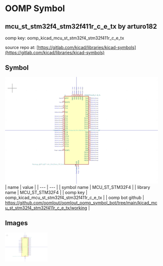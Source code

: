 # OOMP Symbol  
## mcu_st_stm32f4_stm32f411r_c_e_tx  by arturo182  
  
oomp key: oomp_kicad_mcu_st_stm32f4_stm32f411r_c_e_tx  
  
source repo at: [https://gitlab.com/kicad/libraries/kicad-symbols](https://gitlab.com/kicad/libraries/kicad-symbols)  
## Symbol  
  
[![working.png](working_600.png)](working.png)  
| name | value | 
| --- | --- | 
| symbol name | MCU_ST_STM32F4 | 
| library name | MCU_ST_STM32F4 | 
| oomp key | oomp_kicad_mcu_st_stm32f4_stm32f411r_c_e_tx | 
| oomp bot github | https://github.com/oomlout/oomlout_oomp_symbol_bot/tree/main/kicad_mcu_st_stm32f4_stm32f411r_c_e_tx/working | 
## Images  
  
[![working.png](working_140.png)](working.png)  
